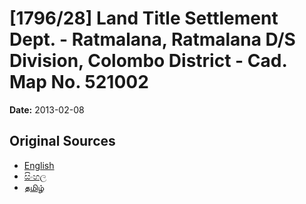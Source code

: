 # [1796/28] Land Title Settlement Dept. - Ratmalana, Ratmalana D/S Division, Colombo District - Cad. Map No. 521002

**Date:** 2013-02-08

## Original Sources

- [English](https://documents.gov.lk/view/extra-gazettes/2013/2/1796-28_E.pdf)
- [සිංහල](https://documents.gov.lk/view/extra-gazettes/2013/2/1796-28_S.pdf)
- [தமிழ்](https://documents.gov.lk/view/extra-gazettes/2013/2/1796-28_T.pdf)
